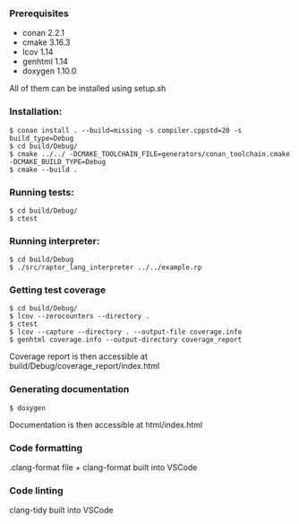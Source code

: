 ### Prerequisites
- conan 2.2.1
- cmake 3.16.3
- lcov 1.14
- genhtml 1.14
- doxygen 1.10.0

All of them can be installed using setup.sh

### Installation:

```console
$ conan install . --build=missing -s compiler.cppstd=20 -s build_type=Debug
$ cd build/Debug/
$ cmake ../../ -DCMAKE_TOOLCHAIN_FILE=generators/conan_toolchain.cmake -DCMAKE_BUILD_TYPE=Debug
$ cmake --build .
```

### Running tests:

```console
$ cd build/Debug/
$ ctest
```

### Running interpreter:

```console
$ cd build/Debug
$ ./src/raptor_lang_interpreter ../../example.rp
```

### Getting test coverage

```console
$ cd build/Debug/
$ lcov --zerocounters --directory .
$ ctest
$ lcov --capture --directory . --output-file coverage.info
$ genhtml coverage.info --output-directory coverage_report
```
Coverage report is then accessible at build/Debug/coverage_report/index.html

### Generating documentation
```console
$ doxygen
```
Documentation is then accessible at html/index.html

### Code formatting
.clang-format file + clang-format built into VSCode

### Code linting
clang-tidy built into VSCode